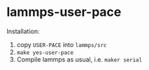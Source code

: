 # lammps-user-pace

Installation:

1. copy `USER-PACE` into `lammps/src`
2. `make yes-user-pace`
3. Compile lammps as usual, i.e. `maker serial`


